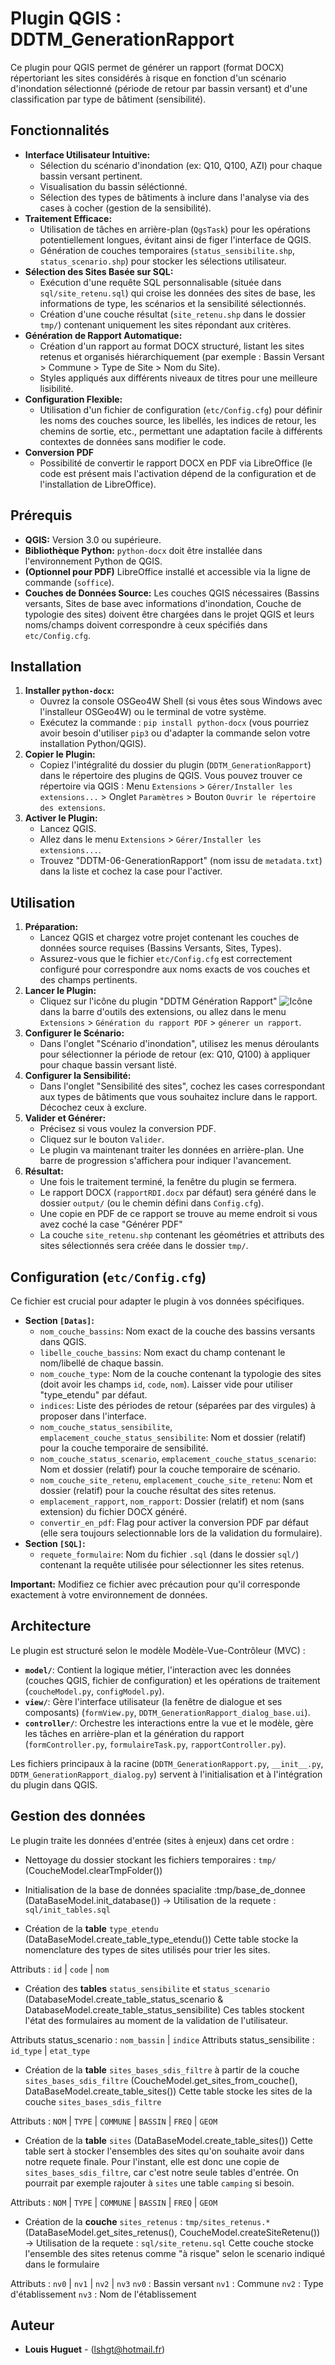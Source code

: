 # Plugin QGIS : DDTM_GenerationRapport

Ce plugin pour QGIS permet de générer un rapport (format DOCX) répertoriant les sites considérés à risque en fonction d'un scénario d'inondation sélectionné (période de retour par bassin versant) et d'une classification par type de bâtiment (sensibilité).

## Fonctionnalités

*   **Interface Utilisateur Intuitive:**
    *   Sélection du scénario d'inondation (ex: Q10, Q100, AZI) pour chaque bassin versant pertinent.
    *   Visualisation du bassin séléctionné.
    *   Sélection des types de bâtiments à inclure dans l'analyse via des cases à cocher (gestion de la sensibilité).
*   **Traitement Efficace:**
    *   Utilisation de tâches en arrière-plan (`QgsTask`) pour les opérations potentiellement longues, évitant ainsi de figer l'interface de QGIS.
    *   Génération de couches temporaires (`status_sensibilite.shp`, `status_scenario.shp`) pour stocker les sélections utilisateur.
*   **Sélection des Sites Basée sur SQL:**
    *   Exécution d'une requête SQL personnalisable (située dans `sql/site_retenu.sql`) qui croise les données des sites de base, les informations de type, les scénarios et la sensibilité sélectionnés.
    *   Création d'une couche résultat (`site_retenu.shp` dans le dossier `tmp/`) contenant uniquement les sites répondant aux critères.
*   **Génération de Rapport Automatique:**
    *   Création d'un rapport au format DOCX structuré, listant les sites retenus et organisés hiérarchiquement (par exemple : Bassin Versant > Commune > Type de Site > Nom du Site).
    *   Styles appliqués aux différents niveaux de titres pour une meilleure lisibilité.
*   **Configuration Flexible:**
    *   Utilisation d'un fichier de configuration (`etc/Config.cfg`) pour définir les noms des couches source, les libellés, les indices de retour, les chemins de sortie, etc., permettant une adaptation facile à différents contextes de données sans modifier le code.
*   **Conversion PDF** 
    *   Possibilité de convertir le rapport DOCX en PDF via LibreOffice (le code est présent mais l'activation dépend de la configuration et de l'installation de LibreOffice).

## Prérequis

*   **QGIS:** Version 3.0 ou supérieure.
*   **Bibliothèque Python:** `python-docx` doit être installée dans l'environnement Python de QGIS.
*   **(Optionnel pour PDF)** LibreOffice installé et accessible via la ligne de commande (`soffice`).
*   **Couches de Données Source:** Les couches QGIS nécessaires (Bassins versants, Sites de base avec informations d'inondation, Couche de typologie des sites) doivent être chargées dans le projet QGIS et leurs noms/champs doivent correspondre à ceux spécifiés dans `etc/Config.cfg`.

## Installation

1.  **Installer `python-docx`:**
    *   Ouvrez la console OSGeo4W Shell (si vous êtes sous Windows avec l'installeur OSGeo4W) ou le terminal de votre système.
    *   Exécutez la commande : `pip install python-docx` (vous pourriez avoir besoin d'utiliser `pip3` ou d'adapter la commande selon votre installation Python/QGIS).
2.  **Copier le Plugin:**
    *   Copiez l'intégralité du dossier du plugin (`DDTM_GenerationRapport`) dans le répertoire des plugins de QGIS. Vous pouvez trouver ce répertoire via QGIS : Menu `Extensions` > `Gérer/Installer les extensions...` > Onglet `Paramètres` > Bouton `Ouvrir le répertoire des extensions`.
3.  **Activer le Plugin:**
    *   Lancez QGIS.
    *   Allez dans le menu `Extensions` > `Gérer/Installer les extensions...`.
    *   Trouvez "DDTM-06-GenerationRapport" (nom issu de `metadata.txt`) dans la liste et cochez la case pour l'activer.

## Utilisation

1.  **Préparation:**
    *   Lancez QGIS et chargez votre projet contenant les couches de données source requises (Bassins Versants, Sites, Types).
    *   Assurez-vous que le fichier `etc/Config.cfg` est correctement configuré pour correspondre aux noms exacts de vos couches et des champs pertinents.
2.  **Lancer le Plugin:**
    *   Cliquez sur l'icône du plugin "DDTM Génération Rapport" ![Icône](icon.png) dans la barre d'outils des extensions, ou allez dans le menu `Extensions` > `Génération du rapport PDF` > `génerer un rapport`.
3.  **Configurer le Scénario:**
    *   Dans l'onglet "Scénario d'inondation", utilisez les menus déroulants pour sélectionner la période de retour (ex: Q10, Q100) à appliquer pour chaque bassin versant listé.
4.  **Configurer la Sensibilité:**
    *   Dans l'onglet "Sensibilité des sites", cochez les cases correspondant aux types de bâtiments que vous souhaitez inclure dans le rapport. Décochez ceux à exclure.
5.  **Valider et Générer:**
    *   Précisez si vous voulez la conversion PDF.
    *   Cliquez sur le bouton `Valider`.
    *   Le plugin va maintenant traiter les données en arrière-plan. Une barre de progression s'affichera pour indiquer l'avancement.
6.  **Résultat:**
    *   Une fois le traitement terminé, la fenêtre du plugin se fermera.
    *   Le rapport DOCX (`rapportRDI.docx` par défaut) sera généré dans le dossier `output/` (ou le chemin défini dans `Config.cfg`).
    *   Une copie en PDF de ce rapport se trouve au meme endroit si vous avez coché la case "Générer PDF"
    *   La couche `site_retenu.shp` contenant les géométries et attributs des sites sélectionnés sera créée dans le dossier `tmp/`.

## Configuration (`etc/Config.cfg`)

Ce fichier est crucial pour adapter le plugin à vos données spécifiques.

*   **Section `[Datas]`:**
    *   `nom_couche_bassins`: Nom exact de la couche des bassins versants dans QGIS.
    *   `libelle_couche_bassins`: Nom exact du champ contenant le nom/libellé de chaque bassin.
    *   `nom_couche_type`: Nom de la couche contenant la typologie des sites (doit avoir les champs `id`, `code`, `nom`). Laisser vide pour utiliser "type_etendu" par défaut.
    *   `indices`: Liste des périodes de retour (séparées par des virgules) à proposer dans l'interface.
    *   `nom_couche_status_sensibilite`, `emplacement_couche_status_sensibilite`: Nom et dossier (relatif) pour la couche temporaire de sensibilité.
    *   `nom_couche_status_scenario`, `emplacement_couche_status_scenario`: Nom et dossier (relatif) pour la couche temporaire de scénario.
    *   `nom_couche_site_retenu`, `emplacement_couche_site_retenu`: Nom et dossier (relatif) pour la couche résultat des sites retenus.
    *   `emplacement_rapport`, `nom_rapport`: Dossier (relatif) et nom (sans extension) du fichier DOCX généré.
    *   `convertir_en_pdf`: Flag pour activer la conversion PDF par défaut (elle sera toujours selectionnable
    lors de la validation du formulaire).
*   **Section `[SQL]`:**
    *   `requete_formulaire`: Nom du fichier `.sql` (dans le dossier `sql/`) contenant la requête utilisée pour sélectionner les sites retenus.

**Important:** Modifiez ce fichier avec précaution pour qu'il corresponde exactement à votre environnement de données.

## Architecture

Le plugin est structuré selon le modèle Modèle-Vue-Contrôleur (MVC) :

*   **`model/`**: Contient la logique métier, l'interaction avec les données (couches QGIS, fichier de configuration) et les opérations de traitement (`coucheModel.py`, `configModel.py`).
*   **`view/`**: Gère l'interface utilisateur (la fenêtre de dialogue et ses composants) (`formView.py`, `DDTM_GenerationRapport_dialog_base.ui`).
*   **`controller/`**: Orchestre les interactions entre la vue et le modèle, gère les tâches en arrière-plan et la génération du rapport (`formController.py`, `formulaireTask.py`, `rapportController.py`).

Les fichiers principaux à la racine (`DDTM_GenerationRapport.py`, `__init__.py`, `DDTM_GenerationRapport_dialog.py`) servent à l'initialisation et à l'intégration du plugin dans QGIS.



## Gestion des données

Le plugin traite les données d'entrée (sites à enjeux) dans cet ordre :

* Nettoyage du dossier stockant les fichiers temporaires : `tmp/` (CoucheModel.clearTmpFolder())


* Initialisation de la base de données spacialite :tmp/base_de_donnee (DataBaseModel.init_database())
-> Utilisation de la requete : `sql/init_tables.sql`


* Création de la **table** `type_etendu` (DataBaseModel.create_table_type_etendu())
Cette table stocke la nomenclature des types de sites utilisés pour trier les sites.

Attributs : `id` | `code` | `nom`


* Création des **tables** `status_sensibilite` et `status_scenario` (DatabaseModel.create_table_status_scenario & DatabaseModel.create_table_status_sensibilite)
Ces tables stockent l'état des formulaires au moment de la validation de l'utilisateur.

Attributs status_scenario : `nom_bassin` | `indice`
Attributs status_sensibilite : `id_type` | `etat_type`


* Création de la **table** `sites_bases_sdis_filtre` à partir de la couche `sites_bases_sdis_filtre` 
(CoucheModel.get_sites_from_couche(), DataBaseModel.create_table_sites())
Cette table stocke les sites de la couche `sites_bases_sdis_filtre`

Attributs : `NOM` | `TYPE` | `COMMUNE` | `BASSIN` | `FREQ` | `GEOM`


* Création de la **table** `sites` (DataBaseModel.create_table_sites())
Cette table sert à stocker l'ensembles des sites qu'on souhaite avoir dans notre requete finale.
Pour l'instant, elle est donc une copie de `sites_bases_sdis_filtre`, car c'est notre seule tables d'entrée.
On pourrait par exemple rajouter à `sites` une table `camping` si besoin.

Attributs : `NOM` | `TYPE` | `COMMUNE` | `BASSIN` | `FREQ` | `GEOM`


* Création de la **couche** `sites_retenus` : `tmp/sites_retenus.*`(DataBaseModel.get_sites_retenus(), CoucheModel.createSiteRetenu())
-> Utilisation de la requete : `sql/site_retenu.sql`
Cette couche stocke l'ensemble des sites retenus comme "à risque"
selon le scenario indiqué dans le formulaire

Attributs : `nv0` | `nv1` | `nv2` | `nv3`
`nv0` : Bassin versant
`nv1` : Commune
`nv2` : Type d'établissement
`nv3` : Nom de l'établissement



## Auteur

*   **Louis Huguet** - (lshgt@hotmail.fr)